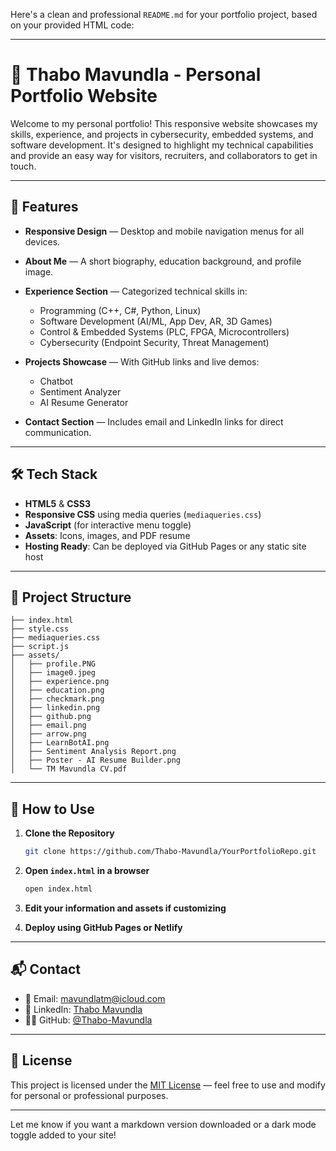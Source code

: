 Here's a clean and professional `README.md` for your portfolio project, based on your provided HTML code:

---

# 💼 Thabo Mavundla - Personal Portfolio Website

Welcome to my personal portfolio! This responsive website showcases my skills, experience, and projects in cybersecurity, embedded systems, and software development. It's designed to highlight my technical capabilities and provide an easy way for visitors, recruiters, and collaborators to get in touch.

---

## 📌 Features

* **Responsive Design** — Desktop and mobile navigation menus for all devices.
* **About Me** — A short biography, education background, and profile image.
* **Experience Section** — Categorized technical skills in:

  * Programming (C++, C#, Python, Linux)
  * Software Development (AI/ML, App Dev, AR, 3D Games)
  * Control & Embedded Systems (PLC, FPGA, Microcontrollers)
  * Cybersecurity (Endpoint Security, Threat Management)
* **Projects Showcase** — With GitHub links and live demos:

  * Chatbot
  * Sentiment Analyzer
  * AI Resume Generator
* **Contact Section** — Includes email and LinkedIn links for direct communication.

---

## 🛠️ Tech Stack

* **HTML5** & **CSS3**
* **Responsive CSS** using media queries (`mediaqueries.css`)
* **JavaScript** (for interactive menu toggle)
* **Assets**: Icons, images, and PDF resume
* **Hosting Ready**: Can be deployed via GitHub Pages or any static site host

---

## 📁 Project Structure

```
├── index.html
├── style.css
├── mediaqueries.css
├── script.js
├── assets/
│   ├── profile.PNG
│   ├── image0.jpeg
│   ├── experience.png
│   ├── education.png
│   ├── checkmark.png
│   ├── linkedin.png
│   ├── github.png
│   ├── email.png
│   ├── arrow.png
│   ├── LearnBotAI.png
│   ├── Sentiment Analysis Report.png
│   ├── Poster - AI Resume Builder.png
│   └── TM Mavundla CV.pdf
```

---

## 🚀 How to Use

1. **Clone the Repository**

   ```bash
   git clone https://github.com/Thabo-Mavundla/YourPortfolioRepo.git
   ```
2. **Open `index.html` in a browser**

   ```bash
   open index.html
   ```
3. **Edit your information and assets if customizing**
4. **Deploy using GitHub Pages or Netlify**

---

## 📬 Contact

* 📧 Email: [mavundlatm@icloud.com](mailto:mavundlatm@icloud.com)
* 💼 LinkedIn: [Thabo Mavundla](https://www.linkedin.com/in/thabo-mavundla-a21b26225/)
* 🧑‍💻 GitHub: [@Thabo-Mavundla](https://github.com/Thabo-Mavundla)

---

## 📜 License

This project is licensed under the [MIT License](LICENSE) — feel free to use and modify for personal or professional purposes.

---

Let me know if you want a markdown version downloaded or a dark mode toggle added to your site!
